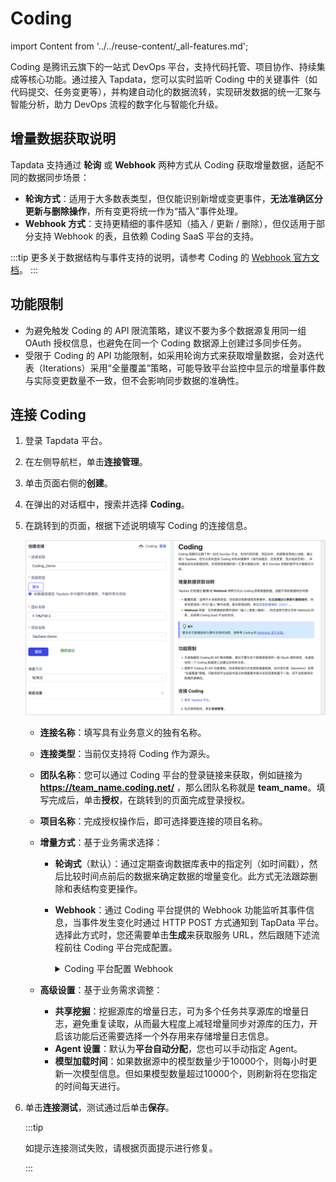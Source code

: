 # Coding
import Content from '../../reuse-content/_all-features.md';

<Content />

Coding 是腾讯云旗下的一站式 DevOps 平台，支持代码托管、项目协作、持续集成等核心功能。通过接入 Tapdata，您可以实时监听 Coding 中的关键事件（如代码提交、任务变更等），并构建自动化的数据流转，实现研发数据的统一汇聚与智能分析，助力 DevOps 流程的数字化与智能化升级。



## 增量数据获取说明

Tapdata 支持通过 **轮询** 或 **Webhook** 两种方式从 Coding 获取增量数据，适配不同的数据同步场景：

- **轮询方式**：适用于大多数表类型，但仅能识别新增或变更事件，**无法准确区分更新与删除操作**，所有变更将统一作为“插入”事件处理。
- **Webhook 方式**：支持更精细的事件感知（插入 / 更新 / 删除），但仅适用于部分支持 Webhook 的表，且依赖 Coding SaaS 平台的支持。

:::tip
更多关于数据结构与事件支持的说明，请参考 Coding 的 [Webhook 官方文档](https://coding.net/help/docs/project-settings/open/webhook.html)。
:::

## 功能限制

- 为避免触发 Coding 的 API 限流策略，建议不要为多个数据源复用同一组 OAuth 授权信息，也避免在同一个 Coding 数据源上创建过多同步任务。
- 受限于 Coding 的 API 功能限制，如采用轮询方式来获取增量数据，会对迭代表（Iterations）采用“全量覆盖”策略，可能导致平台监控中显示的增量事件数与实际变更数量不一致，但不会影响同步数据的准确性。

## 连接 Coding

1. 登录 Tapdata 平台。

2. 在左侧导航栏，单击**连接管理**。

3. 单击页面右侧的**创建**。

4. 在弹出的对话框中，搜索并选择 **Coding**。

5. 在跳转到的页面，根据下述说明填写 Coding 的连接信息。
   
   ![Coding 连接设置](../../images/coding_connection_settings.png)
   
   * **连接名称**：填写具有业务意义的独有名称。
   
   * **连接类型**：当前仅支持将 Coding 作为源头。
   
   * **团队名称**：您可以通过 Coding 平台的登录链接来获取，例如链接为 **https://team_name.coding.net/** ，那么团队名称就是 **team_name**。填写完成后，单击**授权**，在跳转到的页面完成登录授权。
   
   * **项目名称**：完成授权操作后，即可选择要连接的项目名称。
   
   * **增量方式**：基于业务需求选择：
   
     * **轮询式**（默认）：通过定期查询数据库表中的指定列（如时间戳），然后比较时间点前后的数据来确定数据的增量变化。此方式无法跟踪删除和表结构变更操作。
   
     * **Webhook**：通过 Coding 平台提供的 Webhook 功能监听其事件信息，当事件发生变化时通过 HTTP POST 方式通知到 TapData 平台。选择此方式时，您还需要单击**生成**来获取服务 URL，然后跟随下述流程前往 Coding 平台完成配置。
   
       <details>
       <summary>Coding 平台配置 Webhook</summary>
   
       1. 以管理员身份[登录 Coding 平台](https://e.coding.net/login)。
   
       2. 选择**项目设置** > **开发者选项**，然后在 **Service Hook** 页签，单击**新建 Service Hook**。
   
       3. 在弹出的对话框中，保持默认的 **HTTP** 方式并单击**下一步**。
   
          ![创建 Service Hook](../../images/create_service_hook.png)
   
       4. 选择要的监听的事件类型，单击**下一步**。
   
          ![选择事件类型](../../images/select_coding_event.png)
   
       5. 填写从 TapData 平台连接数据源页面生成的 Service URL，随后可以单击**发送测试 PING 事件**，确认无误后单击**完成**。
   
          ![设置 Service URL](../../images/set_service_URL.png)
   
       </details>
   
   * **高级设置**：基于业务需求调整：
     
     * **共享挖掘**：挖掘源库的增量日志，可为多个任务共享源库的增量日志，避免重复读取，从而最大程度上减轻增量同步对源库的压力，开启该功能后还需要选择一个外存用来存储增量日志信息。
     * **Agent 设置**：默认为**平台自动分配**，您也可以手动指定 Agent。
     * **模型加载时间**：如果数据源中的模型数量少于10000个，则每小时更新一次模型信息。但如果模型数量超过10000个，则刷新将在您指定的时间每天进行。
   
6. 单击**连接测试**，测试通过后单击**保存**。

   :::tip

   如提示连接测试失败，请根据页面提示进行修复。

   :::

